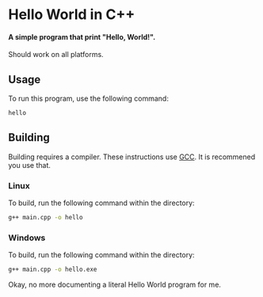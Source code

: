 # Hello World in C++
#### A simple program that print "Hello, World!".
Should work on all platforms.
## Usage
To run this program, use the following command:
```bash
hello
```
## Building
Building requires a compiler. These instructions use [GCC](https://gcc.gnu.org/). It is recommened you use that.
### Linux
To build, run the following command within the directory:
```bash
g++ main.cpp -o hello
```
### Windows
To build, run the following command within the directory:
```cmd
g++ main.cpp -o hello.exe
```
Okay, no more documenting a literal Hello World program for me.